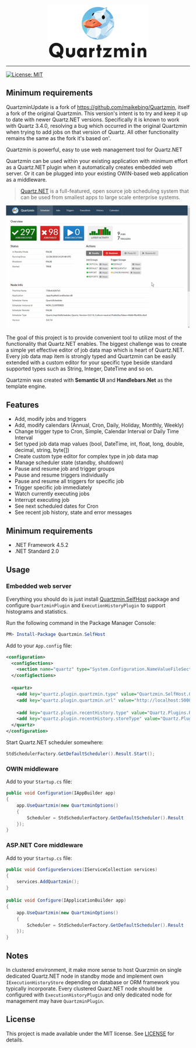 <p align="center">
    <img src="https://raw.githubusercontent.com/jlucansky/public-assets/master/Quartzmin/logo.png" height="150">
</p>

---

[![License: MIT](https://img.shields.io/badge/License-MIT-green.svg)](LICENSE)

## Minimum requirements
QuartzminUpdate is a fork of https://github.com/maikebing/Quartzmin, itself a fork of the original Quartzmin. This version's intent is to try and keep it up to date with newer Quartz.NET versions. Specifically it is known to work with Quartz 3.4.0, resolving a bug which occurred in the original Quartzmin when trying to add jobs on that version of Quartz. All other functionality remains the same as the fork it's based on'.

Quartzmin is powerful, easy to use web management tool for Quartz.NET

Quartzmin can be used within your existing application with minimum effort as a Quartz.NET plugin when it automatically creates embedded web server. Or it can be plugged into your existing OWIN-based web application as a middleware.

> [Quartz.NET](https://www.quartz-scheduler.net) is a full-featured, open source job scheduling system that can be used from smallest apps to large scale enterprise systems.

![Demo](https://raw.githubusercontent.com/jlucansky/public-assets/master/Quartzmin/demo.gif)

The goal of this project is to provide convenient tool to utilize most of the functionality that Quartz.NET enables. The biggest challenge was to create a simple yet effective editor of job data map which is heart of Quartz.NET. Every job data map item is strongly typed and Quartzmin can be easily extended with a custom editor for your specific type beside standard supported types such as String, Integer, DateTime and so on. 

Quartzmin was created with **Semantic UI** and **Handlebars.Net** as the template engine.

## Features
- Add, modify jobs and triggers
- Add, modify calendars (Annual, Cron, Daily, Holiday, Monthly, Weekly)
- Change trigger type to Cron, Simple, Calendar Interval or Daily Time Interval
- Set typed job data map values (bool, DateTime, int, float, long, double, decimal, string, byte[])
- Create custom type editor for complex type in job data map
- Manage scheduler state (standby, shutdown)
- Pause and resume job and trigger groups
- Pause and resume triggers individually
- Pause and resume all triggers for specific job
- Trigger specific job immediately
- Watch currently executing jobs
- Interrupt executing job
- See next scheduled dates for Cron
- See recent job history, state and error messages

## Minimum requirements
- .NET Framework 4.5.2 
- .NET Standard 2.0

## Usage
### Embedded web server
Everything you should do is just install [Quartzmin.SelfHost](https://www.nuget.org/packages/Quartzmin.SelfHost) package and configure `QuartzminPlugin` and `ExecutionHistoryPlugin` to support histograms and statistics.

Run the following command in the Package Manager Console:
```powershell
PM> Install-Package Quartzmin.SelfHost
```
Add to your `App.config` file:
```xml
<configuration>
  <configSections>
    <section name="quartz" type="System.Configuration.NameValueFileSectionHandler" />
  </configSections>

  <quartz>
    <add key="quartz.plugin.quartzmin.type" value="Quartzmin.SelfHost.QuartzminPlugin, Quartzmin.SelfHost" />
    <add key="quartz.plugin.quartzmin.url" value="http://localhost:5000" />
      
    <add key="quartz.plugin.recentHistory.type" value="Quartz.Plugins.RecentHistory.ExecutionHistoryPlugin, Quartz.Plugins.RecentHistory" />
    <add key="quartz.plugin.recentHistory.storeType" value="Quartz.Plugins.RecentHistory.Impl.InProcExecutionHistoryStore, Quartz.Plugins.RecentHistory" />
  </quartz>
</configuration>
```
Start Quartz.NET scheduler somewhere:
```csharp
StdSchedulerFactory.GetDefaultScheduler().Result.Start();
```

### OWIN middleware
Add to your `Startup.cs` file:
```csharp
public void Configuration(IAppBuilder app)
{
    app.UseQuartzmin(new QuartzminOptions()
    {
        Scheduler = StdSchedulerFactory.GetDefaultScheduler().Result
    });
}
```

### ASP.NET Core middleware
Add to your `Startup.cs` file:
```csharp
public void ConfigureServices(IServiceCollection services)
{
    services.AddQuartzmin();
}

public void Configure(IApplicationBuilder app)
{
    app.UseQuartzmin(new QuartzminOptions()
    {
        Scheduler = StdSchedulerFactory.GetDefaultScheduler().Result
    });
}
```

## Notes
In clustered environment, it make more sense to host Quarzmin on single dedicated Quartz.NET node in standby mode and implement own `IExecutionHistoryStore` depending on database or ORM framework you typically incorporate. Every clustered Quarz.NET node should be configured with `ExecutionHistoryPlugin` and only dedicated node for management may have `QuartzminPlugin`.


## License
This project is made available under the MIT license. See [LICENSE](LICENSE) for details.
